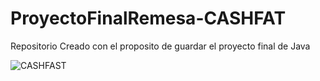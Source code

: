 # ProyectoFinalRemesa-CASHFAT
Repositorio Creado con el proposito de guardar el proyecto final de Java

![CASHFAST](https://github.com/ANDER40514/ProyectoFinalRemesa-CASHFAST/assets/104466387/6fc723e8-aca8-4be9-9736-54a29aab5694)
